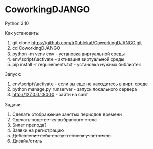 # CoworkingDJANGO

Python 3.10
 
Как установить:

1) git clone https://github.com/tr0ublekat/CoworkingDJANGO.git
2) cd CoworkingDJANGO
3) python -m venv env - установка виртуальной среды
4) env\scripts\activate - активация виртуальной среды
5) pip install -r requirements.txt - установка нужных библиотек

Запуск:

1) env\scripts\activate - если вы еще не находитесь в вирт. среде
2) python manage.py runserver - запуск локального сервера
3) http://127.0.0.1:8000 - зайти на сайт

Задачи:
1) Сделать отображение занятых периодов времени
2) <s>Сделать подстветку выбранного стола</s>
3) Билет препода?
4) Заявки на регистрацию
5) <s>Добавление себя сразу в список участников </s>
6) Дизайн/стиль

